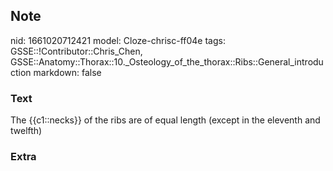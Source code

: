 ## Note
nid: 1661020712421
model: Cloze-chrisc-ff04e
tags: GSSE::!Contributor::Chris_Chen, GSSE::Anatomy::Thorax::10._Osteology_of_the_thorax::Ribs::General_introduction
markdown: false

### Text
<div class='toggle'>
  The {{c1::necks}} of the ribs are of equal length (except in the
  eleventh and twelfth)
</div>

### Extra

